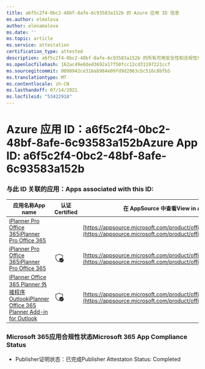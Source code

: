 ```yaml
---
title: a6f5c2f4-0bc2-48bf-8afe-6c93583a152b 的 Azure 应用 ID 信息
ms.author: elmalova
author: elenamalova
ms.date: ''
ms.topic: article
ms.service: attestation
certification_type: attested
description: a6f5c2f4-0bc2-48bf-8afe-6c93583a152b 的所有可用安全性和合规性信息。
ms.openlocfilehash: 162ac49e8ded3692a17f50fcc12cd31197221ccf
ms.sourcegitcommit: 0098942ce316ab984e09fd9d2063cbc516c8bfb5
ms.translationtype: MT
ms.contentlocale: zh-CN
ms.lasthandoff: 07/14/2021
ms.locfileid: "53422918"
---
```

# <a name="azure-app-id-a6f5c2f4-0bc2-48bf-8afe-6c93583a152b"></a><span data-ttu-id="06aac-103">Azure 应用 ID：a6f5c2f4-0bc2-48bf-8afe-6c93583a152b</span><span class="sxs-lookup"><span data-stu-id="06aac-103">Azure App ID: a6f5c2f4-0bc2-48bf-8afe-6c93583a152b</span></span>


### <a name="apps-associated-with-this-id"></a><span data-ttu-id="06aac-104">与此 ID 关联的应用：</span><span class="sxs-lookup"><span data-stu-id="06aac-104">Apps associated with this ID:</span></span>
| <span data-ttu-id="06aac-105">**应用名称**</span><span class="sxs-lookup"><span data-stu-id="06aac-105">**App name**</span></span> | <span data-ttu-id="06aac-106">**认证**</span><span class="sxs-lookup"><span data-stu-id="06aac-106">**Certified**</span></span> | <span data-ttu-id="06aac-107">**在 AppSource 中查看**</span><span class="sxs-lookup"><span data-stu-id="06aac-107">**View in AppSource**</span></span> |
|-|-|-|
| [<span data-ttu-id="06aac-108">iPlanner Pro Office 365</span><span class="sxs-lookup"><span data-stu-id="06aac-108">iPlanner Pro Office 365</span></span>](https://docs.microsoft.com/en-us/microsoft-365-app-certification/forward/17859280.iplannerpro) |  | [https://appsource.microsoft.com/product/office/17859280.iplannerpro](https://appsource.microsoft.com/product/office/17859280.iplannerpro) |
| [<span data-ttu-id="06aac-109">iPlanner Pro Office 365</span><span class="sxs-lookup"><span data-stu-id="06aac-109">iPlanner Pro Office 365</span></span>](https://docs.microsoft.com/en-us/microsoft-365-app-certification/forward/WA104380464) | <img alt="Certified application badge" src="../media/certified-badge.png" height="25" width="25" /> | [https://appsource.microsoft.com/product/office/WA104380464](https://appsource.microsoft.com/product/office/WA104380464) |
| [<span data-ttu-id="06aac-110">iPlanner Office 365 Planner 外接程序Outlook</span><span class="sxs-lookup"><span data-stu-id="06aac-110">iPlanner Office 365 Planner Add-in for Outlook</span></span>](https://docs.microsoft.com/en-us/microsoft-365-app-certification/forward/WA104380147) | <img alt="Certified application badge" src="../media/certified-badge.png" height="25" width="25" /> | [https://appsource.microsoft.com/product/office/WA104380147](https://appsource.microsoft.com/product/office/WA104380147) |

### <a name="microsoft-365-app-compliance-status"></a><span data-ttu-id="06aac-111">Microsoft 365应用合规性状态</span><span class="sxs-lookup"><span data-stu-id="06aac-111">Microsoft 365 App Compliance Status</span></span>
- <span data-ttu-id="06aac-112">Publisher证明状态：已完成</span><span class="sxs-lookup"><span data-stu-id="06aac-112">Publisher Attestaton Status: Completed</span></span>
